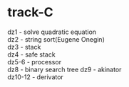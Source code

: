 # track-C  
dz1 - solve quadratic equation  
dz2 - string sort(Eugene Onegin)  
dz3 - stack  
dz4 - safe stack  
dz5-6 - processor  
dz8 - binary search tree 
dz9 - akinator  
dz10-12 - derivator  
